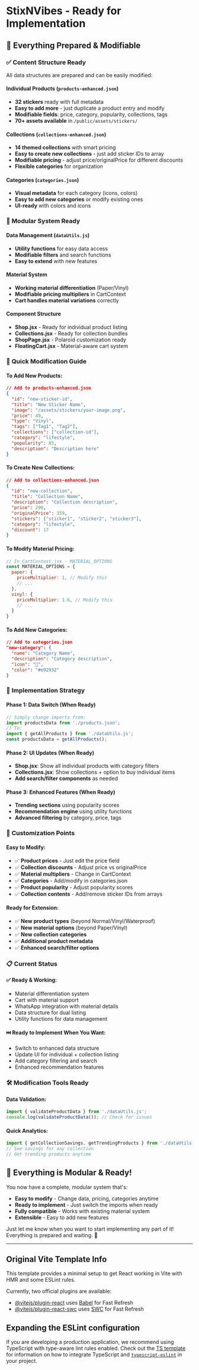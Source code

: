 # StixNVibes - Ready for Implementation

## 🎯 **Everything Prepared & Modifiable**

### ✅ **Content Structure Ready**
All data structures are prepared and can be easily modified:

#### **Individual Products** (`products-enhanced.json`)
- **32 stickers** ready with full metadata
- **Easy to add more** - just duplicate a product entry and modify
- **Modifiable fields**: price, category, popularity, collections, tags
- **70+ assets available** in `/public/assets/stickers/`

#### **Collections** (`collections-enhanced.json`) 
- **14 themed collections** with smart pricing
- **Easy to create new collections** - just add sticker IDs to array
- **Modifiable pricing** - adjust price/originalPrice for different discounts
- **Flexible categories** for organization

#### **Categories** (`categories.json`)
- **Visual metadata** for each category (icons, colors)
- **Easy to add new categories** or modify existing ones
- **UI-ready** with colors and icons

### 🔧 **Modular System Ready**

#### **Data Management** (`dataUtils.js`)
- **Utility functions** for easy data access
- **Modifiable filters** and search functions
- **Easy to extend** with new features

#### **Material System** 
- **Working material differentiation** (Paper/Vinyl)
- **Modifiable pricing multipliers** in CartContext
- **Cart handles material variations** correctly

#### **Component Structure**
- **Shop.jsx** - Ready for individual product listing
- **Collections.jsx** - Ready for collection bundles
- **ShopPage.jsx** - Polaroid customization ready
- **FloatingCart.jsx** - Material-aware cart system

### 📝 **Quick Modification Guide**

#### **To Add New Products:**
```json
// Add to products-enhanced.json
{
  "id": "new-sticker-id",
  "title": "New Sticker Name",
  "image": "/assets/stickers/your-image.png",
  "price": 49,
  "type": "Vinyl",
  "tags": ["Tag1", "Tag2"],
  "collections": ["collection-id"],
  "category": "lifestyle",
  "popularity": 85,
  "description": "Description here"
}
```

#### **To Create New Collections:**
```json
// Add to collections-enhanced.json  
{
  "id": "new-collection",
  "title": "Collection Name",
  "description": "Collection description",
  "price": 299,
  "originalPrice": 359,
  "stickers": ["sticker1", "sticker2", "sticker3"],
  "category": "lifestyle",
  "discount": 17
}
```

#### **To Modify Material Pricing:**
```javascript
// In CartContext.jsx - MATERIAL_OPTIONS
const MATERIAL_OPTIONS = {
  paper: {
    priceMultiplier: 1, // Modify this
    // ...
  },
  vinyl: {
    priceMultiplier: 1.6, // Modify this
    // ...
  }
}
```

#### **To Add New Categories:**
```json
// Add to categories.json
"new-category": {
  "name": "Category Name",
  "description": "Category description", 
  "icon": "🎯",
  "color": "#e92932"
}
```

### 🚀 **Implementation Strategy**

#### **Phase 1: Data Switch** (When Ready)
```javascript
// Simply change imports from:
import productsData from './products.json';
// To:
import { getAllProducts } from './dataUtils.js';
const productsData = getAllProducts();
```

#### **Phase 2: UI Updates** (When Ready)
- **Shop.jsx**: Show all individual products with category filters
- **Collections.jsx**: Show collections + option to buy individual items
- **Add search/filter components** as needed

#### **Phase 3: Enhanced Features** (When Ready)
- **Trending sections** using popularity scores
- **Recommendation engine** using utility functions
- **Advanced filtering** by category, price, tags

### 🎨 **Customization Points**

#### **Easy to Modify:**
- ✅ **Product prices** - Just edit the price field
- ✅ **Collection discounts** - Adjust price vs originalPrice
- ✅ **Material multipliers** - Change in CartContext
- ✅ **Categories** - Add/modify in categories.json
- ✅ **Product popularity** - Adjust popularity scores
- ✅ **Collection contents** - Add/remove sticker IDs from arrays

#### **Ready for Extension:**
- ✅ **New product types** (beyond Normal/Vinyl/Waterproof)
- ✅ **New material options** (beyond Paper/Vinyl)
- ✅ **New collection categories**
- ✅ **Additional product metadata**
- ✅ **Enhanced search/filter options**

### 📋 **Current Status**

#### **✅ Ready & Working:**
- Material differentiation system
- Cart with material support
- WhatsApp integration with material details
- Data structure for dual listing
- Utility functions for data management

#### **⏭️ Ready to Implement When You Want:**
- Switch to enhanced data structure
- Update UI for individual + collection listing
- Add category filtering and search
- Enhanced recommendation features

### 🛠️ **Modification Tools Ready**

#### **Data Validation:**
```javascript
import { validateProductData } from './dataUtils.js';
console.log(validateProductData()); // Check for issues
```

#### **Quick Analytics:**
```javascript
import { getCollectionSavings, getTrendingProducts } from './dataUtils.js';
// See savings for any collection
// Get trending products anytime
```

## 🎯 **Everything is Modular & Ready!**

You now have a complete, modular system that's:
- **Easy to modify** - Change data, pricing, categories anytime
- **Ready to implement** - Just switch the imports when ready
- **Fully compatible** - Works with existing material system
- **Extensible** - Easy to add new features

Just let me know when you want to start implementing any part of it! Everything is prepared and waiting. 🚀

---

## Original Vite Template Info

This template provides a minimal setup to get React working in Vite with HMR and some ESLint rules.

Currently, two official plugins are available:

- [@vitejs/plugin-react](https://github.com/vitejs/vite-plugin-react/blob/main/packages/plugin-react) uses [Babel](https://babeljs.io/) for Fast Refresh
- [@vitejs/plugin-react-swc](https://github.com/vitejs/vite-plugin-react/blob/main/packages/plugin-react-swc) uses [SWC](https://swc.rs/) for Fast Refresh

## Expanding the ESLint configuration

If you are developing a production application, we recommend using TypeScript with type-aware lint rules enabled. Check out the [TS template](https://github.com/vitejs/vite/tree/main/packages/create-vite/template-react-ts) for information on how to integrate TypeScript and [`typescript-eslint`](https://typescript-eslint.io) in your project.
